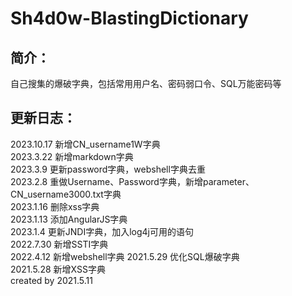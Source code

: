 # Sh4d0w-BlastingDictionary  
## 简介：  
自己搜集的爆破字典，包括常用用户名、密码弱口令、SQL万能密码等  

## 更新日志：  
2023.10.17 新增CN_username1W字典  
2023.3.22 新增markdown字典  
2023.3.9 更新password字典，webshell字典去重  
2023.2.8 重做Username、Password字典，新增parameter、CN_username3000.txt字典  
2023.1.16 删除xss字典  
2023.1.13 添加AngularJS字典  
2023.1.4 更新JNDI字典，加入log4j可用的语句  
2022.7.30 新增SSTI字典  
2022.4.12 新增webshell字典
2021.5.29 优化SQL爆破字典  
2021.5.28 新增XSS字典  
created by 2021.5.11  
